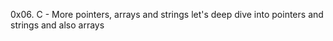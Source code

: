 0x06. C - More pointers, arrays and strings
let's deep dive into pointers and strings and also arrays

